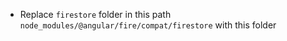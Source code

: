 + Replace `firestore` folder in this path `node_modules/@angular/fire/compat/firestore` with this folder 
